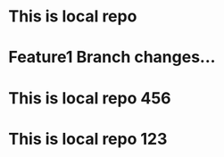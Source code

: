 
# This is local repo
# Feature1 Branch changes...
# This is local repo 456
# This is local repo 123

